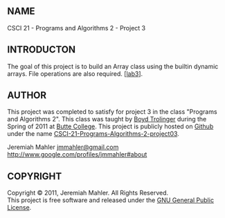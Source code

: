 
NAME
----

CSCI 21 - Programs and Algorithms 2 - Project 3

INTRODUCTON
-----------

The goal of this project is to build an Array class
using the builtin dynamic arrays.  File operations are also required.
[[lab3][lab3]].

 [lab3]: http://foobt.net/csci21/S3513_11/labs/lab3.html

AUTHOR
------

This project was completed to satisfy for project 3 
in the class "Programs and Algorithms 2".
This class was taught by [Boyd Trolinger][boyd] during the Spring of
2011 at [Butte College][butte].
This project is publicly hosted on [Github][gith] under the name [CSCI-21-Programs-Algorithms-2-project03][prj3].

 [butte]: http://www.butte.edu
 [boyd]: http://www.foobt.net
 [prj3]: https://github.com/jmahler/CSCI-21-Programs-Algorithms-2-project03
 [gith]: http://github.com

Jeremiah Mahler <jmmahler@gmail.com><br>
<http://www.google.com/profiles/jmmahler#about>

COPYRIGHT
---------

Copyright &copy; 2011, Jeremiah Mahler.  All Rights Reserved.<br>
This project is free software and released under
the [GNU General Public License][gpl].

 [gpl]: http://www.gnu.org/licenses/gpl.html

